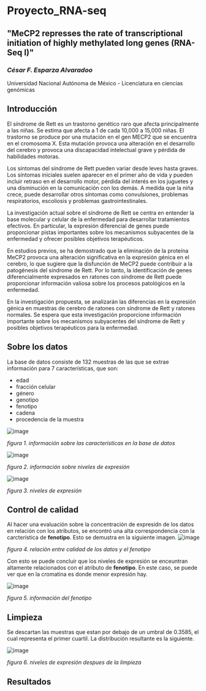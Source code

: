 # Proyecto_RNA-seq
## "MeCP2 represses the rate of transcriptional initiation of highly methylated long genes (RNA-Seq I)"
### *César F. Esparza Alvaradoo*
Universidad Nacional Autónoma de México - Licenciatura en ciencias genómicas

## Introducción
El síndrome de Rett es un trastorno genético raro que afecta principalmente a las niñas. Se estima que afecta a 1 de cada 10,000 a 15,000 niñas. El trastorno se produce por una mutación en el gen MECP2 que se encuentra en el cromosoma X. Esta mutación provoca una alteración en el desarrollo del cerebro y provoca una discapacidad intelectual grave y pérdida de habilidades motoras.

Los síntomas del síndrome de Rett pueden variar desde leves hasta graves. Los síntomas iniciales suelen aparecer en el primer año de vida y pueden incluir retraso en el desarrollo motor, pérdida del interés en los juguetes y una disminución en la comunicación con los demás. A medida que la niña crece, puede desarrollar otros síntomas como convulsiones, problemas respiratorios, escoliosis y problemas gastrointestinales.

La investigación actual sobre el síndrome de Rett se centra en entender la base molecular y celular de la enfermedad para desarrollar tratamientos efectivos. En particular, la expresión diferencial de genes puede proporcionar pistas importantes sobre los mecanismos subyacentes de la enfermedad y ofrecer posibles objetivos terapéuticos.

En estudios previos, se ha demostrado que la eliminación de la proteína MeCP2 provoca una alteración significativa en la expresión génica en el cerebro, lo que sugiere que la disfunción de MeCP2 puede contribuir a la patogénesis del síndrome de Rett. Por lo tanto, la identificación de genes diferencialmente expresados en ratones con síndrome de Rett puede proporcionar información valiosa sobre los procesos patológicos en la enfermedad.

En la investigación propuesta, se analizarán las diferencias en la expresión génica en muestras de cerebro de ratones con síndrome de Rett y ratones normales. Se espera que esta investigación proporcione información importante sobre los mecanismos subyacentes del síndrome de Rett y posibles objetivos terapéuticos para la enfermedad.

## Sobre los datos 
La base de datos consiste de 132 muestras de las que se extrae información para 7 características, que son:
* edad
* fracción celular 
* género 
* genotipo 
* fenotipo 
* cadena 
* procedencia de la muestra

![image](https://user-images.githubusercontent.com/100377746/222931652-cabe8473-8689-45ea-ae23-c22fd291cac2.png)

*figura 1. información sobre las características en la base de datos*

![image](https://user-images.githubusercontent.com/100377746/222933662-5f3936ec-def5-4df8-930f-655175275732.png)

*figura 2. información sobre niveles de expresión*

![image](https://user-images.githubusercontent.com/100377746/222933684-062bee6a-b1d1-4497-8651-1fbf282b94eb.png)

*figura 3. niveles de expresión*


## Control de calidad 
Al hacer una evaluación sobre la concentración de expresidn de los datos en relación con los atributos, se encontró una alta correspondencia con la carcterística de **fenotipo**. Esto se demustra en la siguiente imagen. 
![image](https://user-images.githubusercontent.com/100377746/222933511-b10fe3d6-188a-46cd-802a-0c7a98a6c67f.png)

*figura 4. relación entre calidad de los datos y el fenotipo*

Con esto se puede concluir que los niveles de expresión se enceuntran altamente relacionados con el atributo de **fenotipo**. En este caso, se puede ver que en la cromatina es donde menor expresión hay. 

![image](https://user-images.githubusercontent.com/100377746/222933626-5a239496-0a73-422d-a0d5-dfdbcd39433a.png)

*figura 5. información del fenotipo*

## Limpieza 
Se descartan las muestras que estan por debajo de un umbral de 0.3585, el cual representa el primer cuartil. La distribución resultante es la siguiente.

![image](https://user-images.githubusercontent.com/100377746/222933733-74618602-7c9d-4ff7-af88-14011a0b1124.png)

*figura 6. niveles de expresión despues de la limpieza*






## Resultados





